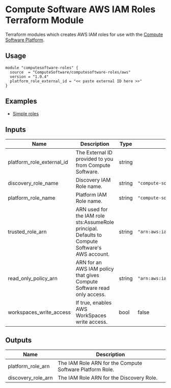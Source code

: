 # Compute Software AWS IAM Roles Terraform Module

Terraform modules which creates AWS IAM roles for use with the [Compute Software Platform](https://www.computesoftware.com/platform).

## Usage 

```hcl
module "computesoftware-roles" {
  source  = "ComputeSoftware/computesoftware-roles/aws"
  version = "1.0.4"
  platform_role_external_id = "<< paste external ID here >>"
}
```

## Examples 

- [Simple roles](https://github.com/ComputeSoftware/terraform-aws-computesoftware-roles/tree/master/examples/simple-roles)

## Inputs

| Name                      	| Description                                                                                     	| Type   	| Default                                    	| Required 	|
|---------------------------	|-------------------------------------------------------------------------------------------------	|--------	|--------------------------------------------	|----------	|
| platform_role_external_id 	| The External ID provided to you from Compute Software.                                          	| string 	|                                            	| yes      	|
| discovery_role_name       	| Discovery IAM Role name.                                                                        	| string 	| `"compute-software-discovery-role"`        	| no       	|
| platform_role_name        	| Platform IAM Role name.                                                                         	| string 	| `"compute-software-platform-role"`         	| no       	|
| trusted_role_arn          	| ARN used for the IAM role sts:AssumeRole principal. Defaults to Compute Software's AWS account. 	| string 	| `"arn:aws:iam::734247230719:root"`         	| no       	|
| read_only_policy_arn      	| ARN for an AWS IAM policy that gives Compute Software read only access.                         	| string 	| `"arn:aws:iam::aws:policy/ReadOnlyAccess"` 	| no       	|
| workspaces_write_access   	| If true, enables AWS WorkSpaces write access.                                                   	| bool   	| false                                      	| no       	|

## Outputs 

| Name               | Description                                              |
|--------------------|----------------------------------------------------------|
| platform_role_arn  | The IAM Role ARN for the Compute Software Platform Role. |
| discovery_role_arn | The IAM Role ARN for the Discovery Role.                 |
